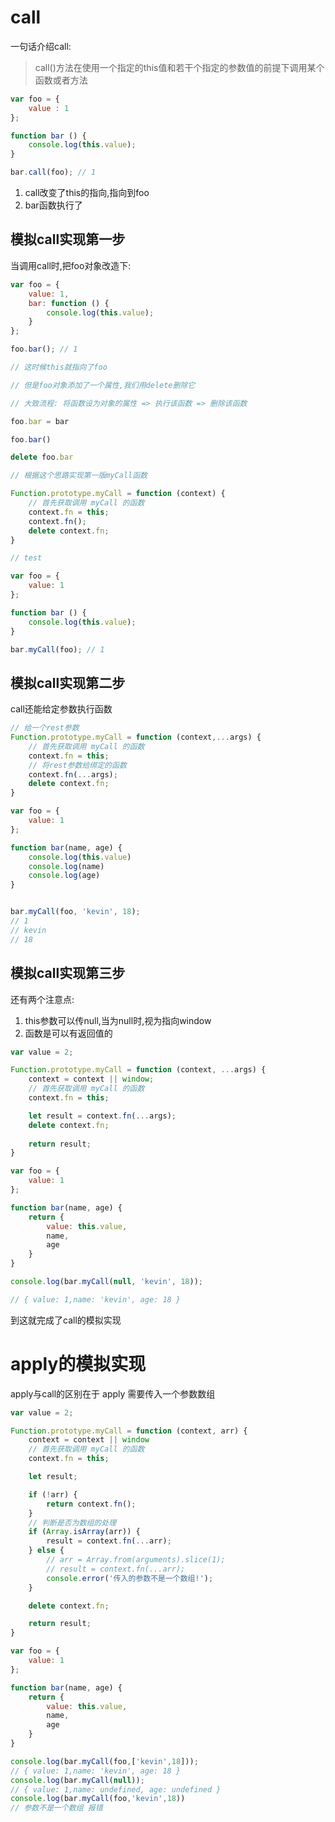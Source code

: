 # call

一句话介绍call:

>call()方法在使用一个指定的this值和若干个指定的参数值的前提下调用某个函数或者方法

```javascript
var foo = {
    value : 1
};

function bar () {
    console.log(this.value);
}

bar.call(foo); // 1
```

1. call改变了this的指向,指向到foo
2. bar函数执行了

## 模拟call实现第一步

当调用call时,把foo对象改造下:

```javascript
var foo = {
    value: 1,
    bar: function () {
        console.log(this.value);
    }
};

foo.bar(); // 1

// 这时候this就指向了foo

// 但是foo对象添加了一个属性,我们用delete删除它

// 大致流程: 将函数设为对象的属性 => 执行该函数 => 删除该函数

foo.bar = bar

foo.bar()

delete foo.bar

// 根据这个思路实现第一版myCall函数

Function.prototype.myCall = function (context) {
    // 首先获取调用 myCall 的函数
    context.fn = this;
    context.fn();
    delete context.fn;
}

// test

var foo = {
    value: 1
};

function bar () {
    console.log(this.value);
}

bar.myCall(foo); // 1
```

## 模拟call实现第二步

call还能给定参数执行函数

```javascript
// 给一个rest参数
Function.prototype.myCall = function (context,...args) {
    // 首先获取调用 myCall 的函数
    context.fn = this;
    // 将rest参数给绑定的函数
    context.fn(...args);
    delete context.fn;
}

var foo = {
    value: 1
};

function bar(name, age) {
    console.log(this.value)
    console.log(name)
    console.log(age)
}


bar.myCall(foo, 'kevin', 18);
// 1
// kevin
// 18
```

## 模拟call实现第三步

还有两个注意点:

1. this参数可以传null,当为null时,视为指向window
2. 函数是可以有返回值的

```javascript
var value = 2;

Function.prototype.myCall = function (context, ...args) {
    context = context || window;
    // 首先获取调用 myCall 的函数
    context.fn = this;

    let result = context.fn(...args);
    delete context.fn;
    
    return result;
}

var foo = {
    value: 1
};

function bar(name, age) {
    return {
        value: this.value,
        name,
        age
    }
}

console.log(bar.myCall(null, 'kevin', 18));

// { value: 1,name: 'kevin', age: 18 }
```

到这就完成了call的模拟实现

# apply的模拟实现

apply与call的区别在于 apply 需要传入一个参数数组

```javascript
var value = 2;

Function.prototype.myCall = function (context, arr) {
    context = context || window
    // 首先获取调用 myCall 的函数
    context.fn = this;

    let result;

    if (!arr) {
        return context.fn();
    }
    // 判断是否为数组的处理
    if (Array.isArray(arr)) {
        result = context.fn(...arr);
    } else {
        // arr = Array.from(arguments).slice(1);
        // result = context.fn(...arr);
        console.error('传入的参数不是一个数组!');
    }

    delete context.fn;

    return result;
}

var foo = {
    value: 1
};

function bar(name, age) {
    return {
        value: this.value,
        name,
        age
    }
}

console.log(bar.myCall(foo,['kevin',18]));
// { value: 1,name: 'kevin', age: 18 }
console.log(bar.myCall(null));
// { value: 1,name: undefined, age: undefined }
console.log(bar.myCall(foo,'kevin',18))
// 参数不是一个数组 报错
```
